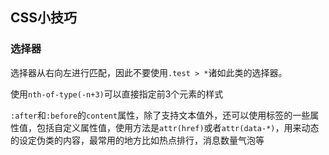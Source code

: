 ## CSS小技巧

### 选择器

选择器从右向左进行匹配，因此不要使用`.test > *`诸如此类的选择器。

使用`nth-of-type(-n+3)`可以直接指定前3个元素的样式

`:after`和`:before`的`content`属性，除了支持文本值外，还可以使用标签的一些属性值，包括自定义属性值，使用方法是`attr(href)`或者`attr(data-*)`，用来动态的设定伪类的内容，最常用的地方比如热点排行，消息数量气泡等